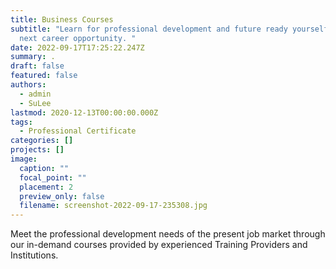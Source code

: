 ```yaml
---
title: Business Courses
subtitle: "Learn for professional development and future ready yourself for the
  next career opportunity. "
date: 2022-09-17T17:25:22.247Z
summary: .
draft: false
featured: false
authors:
  - admin
  - SuLee
lastmod: 2020-12-13T00:00:00.000Z
tags:
  - Professional Certificate
categories: []
projects: []
image:
  caption: ""
  focal_point: ""
  placement: 2
  preview_only: false
  filename: screenshot-2022-09-17-235308.jpg
---
```

Meet the professional development needs of the present job market through our in-demand courses provided by experienced Training Providers and Institutions.
